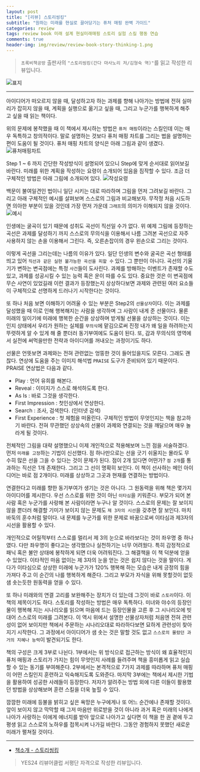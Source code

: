 ```yaml
---  
layout: post  
title: "[리뷰] 스토리씽킹"  
subtitle: "원하는 미래를 현실로 끌어당기는 퓨처 매핑 완벽 가이드"  
categories: review  
tags: review book 미래 설계 현실미래매핑 스토리 실험 스킬 행동 연습    
comments: true  
header-img: img/review/review-book-story-thinking-1.png
---  
```

  
> `초록비책공방` 출판사의 `"스토리씽킹(간다 마사노리 저/김형숙 역)"`를 읽고 작성한 리뷰입니다.  

![표지](https://theorydb.github.io/assets/img/review/review-book-story-thinking-1.png)  

---

아이디어가 떠오르지 않을 때, 달성하고자 하는 과제를 향해 나아가는 방법에 전혀 실마리가 잡히지 않을 때, 계획을 실행으로 옮기고 싶을 때, 그리고 누군가를 행복하게 해주고 싶을 때 읽는 책이다.

위의 문제에 봉착했을 때 이 책에서 제시하는 방법은 `퓨처 매핑`이라는 스킬인데 이는 매우 독특하고 창의적이다. 말로 설명하는 것보다 퓨처 매핑 차트를 그리는 법을 설명하는 편이 도움이 될 것이다. 퓨처 매핑 차트의 양식은 아래 그림과 같이 생겼다.
![퓨처매핑차트](https://theorydb.github.io/assets/img/review/review-book-story-thinking-2.png)  

Step 1 ~ 6 까지 간단한 작성방식이 설명되어 있으니 Step에 맞게 순서대로 읽어보길 바란다. 미래를 위한 계획을 작성하는 요령이 소개되어 있음을 짐작할 수 있다. 조금 더 구체적인 방법은 아래 그림에 소개되어 있다. 
![작성요령](https://theorydb.github.io/assets/img/review/review-book-story-thinking-3.png)  

백문이 불여일견인 법이니 일단 시키는 대로 따라하며 그림을 먼저 그려보길 바란다. 그리고 아래 구체적인 예시를 살펴보며 스스로의 그림과 비교해보자. 무작정 처음 시도하면 의아한 부분이 있을 것인데 가장 먼저 가운데 `그래프`의 의미가 이해되지 않을 것이다. 
![예시](https://theorydb.github.io/assets/img/review/review-book-story-thinking-4.png)  

인생에는 굴곡이 있기 때문에 성취도 곡선이 직선일 수가 없다. 위 예제 그림에 등장하는 곡선은 과제를 달성하기 까지 스스로의 무의식을 이용해서 나름 그려본 곡선으로 자주 사용하지 않는 손을 이용해서 그린다. 즉, 오른손잡이의 경우 왼손으로 그리는 것이다. 

이렇게 곡선을 그리는데는 나름의 이유가 있다. 일단 인생의 변수와 굴곡은 곡선 형태를 띄고 있어 `직선과 같은 실현 불가능한 곡선을 피할 수` 있다. 그 뿐만이 아니다. 곡선의 기울기가 변하는 변곡점에는 특정 `사건`들이 도사린다. 과제를 방해하는 이벤트가 존재할 수도 있고, 과제를 성공시킬 수 있는 능력 혹은 운이 따를 수도 있다. 중요한 것은 이 변곡점에 무슨 사연이 있었길래 이런 결과가 등장했는지 상상하다보면 과제와 관련된 여러 요소들이 구체적으로 선명하게 드러나기 시작한다는 것이다. 

또 하나 처음 보면 이해하기 어려울 수 있는 부분은 Step2의 `선물상자`이다. 이는 과제를 달성했을 때 이로 인해 행복해지는 사람을 생각하며 그 사람이 내게 준 선물이다. 물론 미래의 일이기에 미래에 행복한 순간을 상상하며 받게될 선물을 상상하는 것이다. 이는 인지 상태에서 우리가 원하는 실체를 `무의식`에 맡김으로써 진정 내가 왜 일을 하려하는지 뚜렷하게 알 수 있게 해 줄 뿐더러 동기부여에도 도움이 된다. 또, 감과 무의식의 영역에서 실전에 써먹을만한 전략과 아이디어를 꺼내오는 과정이기도 하다. 

선물은 언뜻보면 과제와는 전혀 관련없는 엉뚱한 것이 들어있을지도 모른다. 그래도 괜찮다. 연상에 도움을 주는 이미지 해석법 `PRAISE` 도구가 준비되어 있기 때문이다. PRAISE 연상법은 다음과 같다.
* Play : 언어 유희를 해본다.
* Reveal : 이미지가 스스로 해석하도록 한다. 
* As Is : 바로 그것을 생각한다. 
* First Impression : 첫인상에서 연상한다.
* Search : 조사, 검색한다. (인터넷 검색)
* First Experience : 첫 체험을 떠올린다.
구체적인 방법이 무엇인지는 책을 참고하기 바란다. 전혀 무관했던 상상속의 선물이 과제와 연결되는 것을 깨달으며 매우 놀라게 될 것이다.

전체적인 그림을 대략 설명했으니 이제 개인적으로 적용해보며 느낀 점을 서술하겠다. 먼저 `미래를 고정`하는 기법이 신선했다. 점 하나만으로는 선을 긋기 쉬울지는 몰라도 무수히 많은 선을 그을 수 있다는 것이 문제가 된다. 점이 2개 있다면 어떤가? `점 2개`를 통과하는 직선은 1개 존재한다. 그리고 그 선이 명확히 보인다. 이 책이 선사하는 메인 아이디어는 바로 점 2개이다. 미래를 상상하고 그곳과 현재를 연결하는 방법이다.

연결한다고 미래를 향한 동기부여가 생기는 것은 아니다. 그 원동력을 위해 책은 몇가지 아이디어를 제시한다. 우선 스스로를 위한 것이 아닌 `이타심`을 키워준다. 부모가 되어 본 사람 혹은 누군가를 사랑해 본 사람이라면 누구나 알 것이다. 스스로의 문제는 잘 보이지 않을 뿐더러 해결할 기미가 보이지 않는 문제도 `제 3자의 시선`을 갖추면 잘 보인다. 마치 바둑의 훈수처럼 말이다. 내 문제를 누군가를 위한 문제로 바꿈으로써 이타심과 제3자의 시선을 활용할 수 있다. 

개인적으로 어릴적부터 스스로를 멀리서 제 3의 눈으로 바라보다는 것이 좌우명 중 하나였다. 다만 좌우명이 좋다고는 생각했으나 실천하기는 너무 어려웠다. 특히 감정적으로 패닉 혹은 불안 상태에 봉착하게 되면 더욱 어려워진다. 그 해결책을 이 책 덕분에 얻을 수 있었다. 이타적인 마음 없이는 제 3자의 눈을 얻는 것은 쉽지 않다는 것을 말이다. 게다가 이타심으로 상상한 미래에 누군가가 120% 행복해 하는 모습은 내게 긍정의 힘을 가져다 주고 이 순간의 나를 행복하게 해준다. 그리고 부모가 자식을 위해 못할것이 없듯 샘 솟는듯한 원동력을 얻을 수 있다.

또 하나 미래와의 연결 고리를 보완해주는 장치가 더 있는데 그것이 바로 `스토리`이다. 이 책의 제목이기도 하다. 스토리를 작성하는 방법은 매우 독특하다. 미녀와 야수의 등장인물이 행복해 지는 시나리오를 읽으며 마음에 드는 등장인물을 고른 후 그 시나리오에 빗대어 스스로의 미래를 그려본다. 이 역시 위에서 설명한 선물상자처럼 처음엔 전혀 관련성이 없어 보이지만 책에서 주문하는 시나리오대로 따라하다보면 묘하게 관련성이 찾아지기 시작한다. 그 과정에서 아이디어가 샘 솟는 것은 말할 것도 없고 `스스로의 몰랐던 과거의 지혜나 능력`이 발견되기도 한다.

책의 구성은 크게 3부로 나뉜다. 1부에서는 위 방식으로 접근하는 방식이 왜 효율적인지 퓨처 매핑과 스토리가 가지는 힘이 무엇인지 사례를 들려주며 책을 흥미롭게 읽고 실습할 수 있는 동기를 부여해준다. 2부에서는 본격적으로 7가지 과제를 따라하며 퓨처 매핑이 어떤 스킬인지 훈련하고 익숙해지도록 도와준다. 마지막 3부에는 책에서 제시한 기법을 활용하여 성공한 사례들이 등장한다. 저자가 알려주는 방법 외에 다른 이들이 활용했던 방법을 상상해보며 훈련 스킬을 더욱 높힐 수 있다.

깜깜한 미래에 등불을 밝히고 싶은 욕망은 누구에게나 또 어느 순간에나 존재할 것이다. 앞이 보이지 않고 막막할 때 그저 마음만 위로받을 것이 아니라 과거 혹은 미래의 나에게 나아가 사랑하는 이에게 에너지를 받아 앞으로 나아가고 싶다면 이 책을 한 권 곁에 두고 평생 읽고 스스로의 노하우를 접목시켜 나가길 바란다. 그동안 경험하지 못했던 새로운 미래가 펼쳐질 것이다.

---

* [책소개 - 스토리씽킹](http://www.yes24.com/Product/Goods/101806866)

> YES24 리뷰어클럽 서평단 자격으로 작성한 리뷰입니다.